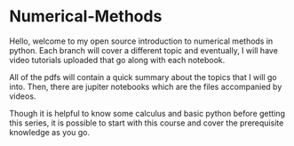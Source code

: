# Numerical-Methods
Hello, welcome to my open source introduction to numerical methods in python. Each branch will cover a different topic and eventually, I will have video tutorials uploaded that go along with each notebook.

All of the pdfs will contain a quick summary about the topics that I will go into. Then, there are jupiter notebooks which are the files accompanied by videos.

Though it is helpful to know some calculus and basic python before getting this series, it is possible to start with this course and cover the prerequisite knowledge as you go. 
